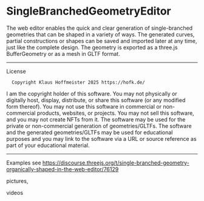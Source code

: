 # SingleBranchedGeometryEditor
The web editor enables the quick and clear generation of single-branched geometries that can be shaped in a variety of ways. The generated curves, partial constructions or shapes can be saved and imported later at any time, just like the complete design. The geometry is exported as a three.js BufferGeometry or as a mesh in GLTF format.
________________________________________________________________
License

      Copyright Klaus Hoffmeister 2025 https://hofk.de/

I am the copyright holder of this software. You may not physically or digitally host, display, distribute, or share this software (or any modified form thereof). You may not use this software in commercial or non-commercial products, websites, or projects. You may not sell this software, and you may not create NFTs from it. The software may be used for the private or non-commercial generation of geometries/GLTFs. The software and the generated geometries/GLTFs may be used for educational purposes and you may link to the software via a URL or source reference as part of your educational material.

_______________________________________________________________

Examples see https://discourse.threejs.org/t/single-branched-geometry-organically-shaped-in-the-web-editor/76129  

 pictures,
 
 videos

